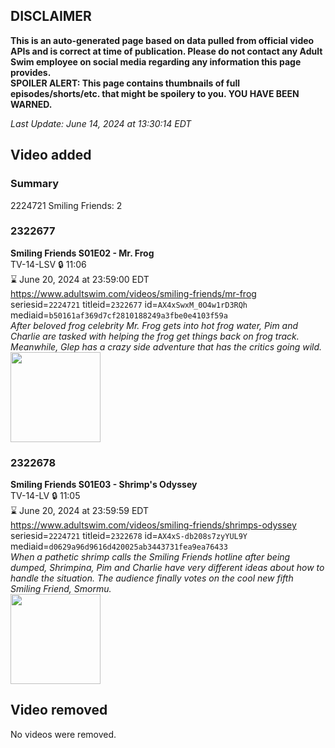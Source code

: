 ## DISCLAIMER
**This is an auto-generated page based on data pulled from official video APIs and is correct at time of publication. Please do not contact any Adult Swim employee on social media regarding any information this page provides.**  
**SPOILER ALERT: This page contains thumbnails of full episodes/shorts/etc. that might be spoilery to you. YOU HAVE BEEN WARNED.**  

_Last Update: June 14, 2024 at 13:30:14 EDT_
## Video added
### Summary
2224721 Smiling Friends: 2  
### 2322677
**Smiling Friends S01E02 - Mr. Frog**  
TV-14-LSV 🔒 11:06  
⌛ June 20, 2024 at 23:59:00 EDT  
https://www.adultswim.com/videos/smiling-friends/mr-frog  
seriesid=`2224721` titleid=`2322677` id=`AX4xSwxM_0O4w1rD3RQh` mediaid=`b50161af369d7cf2810188249a3fbe0e4103f59a`  
_After beloved frog celebrity Mr. Frog gets into hot frog water, Pim and Charlie are tasked with helping the frog get things back on frog track. Meanwhile, Glep has a crazy side adventure that has the critics going wild._  
<a href="https://media.cdn.adultswim.com/uploads/20220106/thumbnails/2_22161628168-SmilingFriends_102_MrFrog.png"><img src="https://media.cdn.adultswim.com/uploads/20220106/thumbnails/2_22161628168-SmilingFriends_102_MrFrog.png" height="144px" /></a>
### 2322678
**Smiling Friends S01E03 - Shrimp's Odyssey**  
TV-14-LV 🔒 11:05  
⌛ June 20, 2024 at 23:59:59 EDT  
https://www.adultswim.com/videos/smiling-friends/shrimps-odyssey  
seriesid=`2224721` titleid=`2322678` id=`AX4xS-db208s7zyYUL9Y` mediaid=`d0629a96d9616d420025ab3443731fea9ea76433`  
_When a pathetic shrimp calls the Smiling Friends hotline after being dumped, Shrimpina, Pim and Charlie have very different ideas about how to handle the situation. The audience finally votes on the cool new fifth Smiling Friend, Smormu._  
<a href="https://media.cdn.adultswim.com/uploads/20220106/thumbnails/2_22161629135-SmilingFriends_103_ShrimpsOdyssey.png"><img src="https://media.cdn.adultswim.com/uploads/20220106/thumbnails/2_22161629135-SmilingFriends_103_ShrimpsOdyssey.png" height="144px" /></a>
## Video removed
No videos were removed.  
